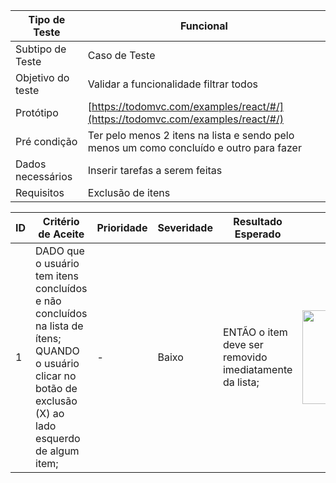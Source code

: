 | Tipo de Teste | Funcional |
|---------------|-----------|
| Subtipo de Teste | Caso de Teste |
| Objetivo do teste | Validar a funcionalidade filtrar todos |
| Protótipo | [https://todomvc.com/examples/react/#/](https://todomvc.com/examples/react/#/) |
| Pré condição | Ter pelo menos 2 itens na lista e sendo pelo menos um como concluído e outro para fazer |
| Dados necessários | Inserir tarefas a serem feitas |
| Requisitos | Exclusão de itens |


| ID | Critério de Aceite | Prioridade | Severidade | Resultado Esperado | Resultado Obtido | Defeitos | Status |
|----|---------------------|------------|------------|--------------------|------------------|----------|--------|
| 1  |DADO que o usuário tem itens concluídos e não concluídos  na lista de ítens; <br>QUANDO o usuário clicar no botão de exclusão (X) ao lado esquerdo de algum item; | - | Baixo | ENTÃO o item deve ser removido imediatamente da lista; | <img src="https://github.com/laismedrado/todomvc/assets/31759644/0fecb7cc-1708-49f3-b27b-c23886c0ec46" width="350" height="150"  /> | - | 😀 |


